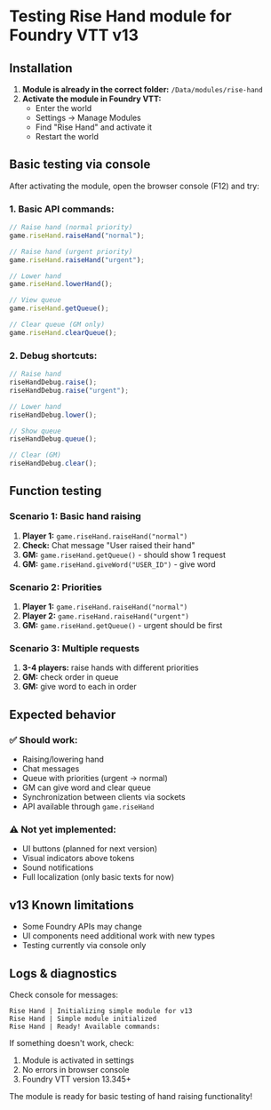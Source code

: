 # Testing Rise Hand module for Foundry VTT v13

## Installation

1. **Module is already in the correct folder:** `/Data/modules/rise-hand`
2. **Activate the module in Foundry VTT:**
   - Enter the world
   - Settings → Manage Modules
   - Find "Rise Hand" and activate it
   - Restart the world

## Basic testing via console

After activating the module, open the browser console (F12) and try:

### 1. Basic API commands:

```javascript
// Raise hand (normal priority)
game.riseHand.raiseHand("normal");

// Raise hand (urgent priority)
game.riseHand.raiseHand("urgent");

// Lower hand
game.riseHand.lowerHand();

// View queue
game.riseHand.getQueue();

// Clear queue (GM only)
game.riseHand.clearQueue();
```

### 2. Debug shortcuts:

```javascript
// Raise hand
riseHandDebug.raise();
riseHandDebug.raise("urgent");

// Lower hand
riseHandDebug.lower();

// Show queue
riseHandDebug.queue();

// Clear (GM)
riseHandDebug.clear();
```

## Function testing

### Scenario 1: Basic hand raising

1. **Player 1:** `game.riseHand.raiseHand("normal")`
2. **Check:** Chat message "User raised their hand"
3. **GM:** `game.riseHand.getQueue()` - should show 1 request
4. **GM:** `game.riseHand.giveWord("USER_ID")` - give word

### Scenario 2: Priorities

1. **Player 1:** `game.riseHand.raiseHand("normal")`
2. **Player 2:** `game.riseHand.raiseHand("urgent")`
3. **GM:** `game.riseHand.getQueue()` - urgent should be first

### Scenario 3: Multiple requests

1. **3-4 players:** raise hands with different priorities
2. **GM:** check order in queue
3. **GM:** give word to each in order

## Expected behavior

### ✅ Should work:

- Raising/lowering hand
- Chat messages
- Queue with priorities (urgent -> normal)
- GM can give word and clear queue
- Synchronization between clients via sockets
- API available through `game.riseHand`

### ⚠️ Not yet implemented:

- UI buttons (planned for next version)
- Visual indicators above tokens
- Sound notifications
- Full localization (only basic texts for now)

## v13 Known limitations

- Some Foundry APIs may change
- UI components need additional work with new types
- Testing currently via console only

## Logs & diagnostics

Check console for messages:

```
Rise Hand | Initializing simple module for v13
Rise Hand | Simple module initialized
Rise Hand | Ready! Available commands:
```

If something doesn't work, check:

1. Module is activated in settings
2. No errors in browser console
3. Foundry VTT version 13.345+

The module is ready for basic testing of hand raising functionality!
